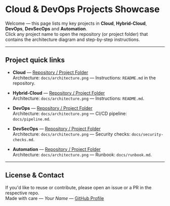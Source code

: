 # Cloud & DevOps Projects Showcase

Welcome — this page lists my key projects in **Cloud**, **Hybrid-Cloud**, **DevOps**, **DevSecOps** and **Automation**.  
Click any project name to open the repository (or project folder) that contains the architecture diagram and step-by-step instructions.

---

## Project quick links

- **Cloud** — [Repository / Project Folder](https://github.com/REPO_URL_CLOUD)  
  Architecture: `docs/architecture.png` — Instructions: `README.md` in the repository.

- **Hybrid-Cloud** — [Repository / Project Folder](https://github.com/REPO_URL_HYBRID)  
  Architecture: `docs/architecture.png` — Instructions: `README.md`.

- **DevOps** — [Repository / Project Folder](https://github.com/REPO_URL_DEVOPS)  
  Architecture: `docs/architecture.png` — CI/CD pipeline: `docs/pipeline.md`.

- **DevSecOps** — [Repository / Project Folder](https://github.com/REPO_URL_DEVSECOPS)  
  Architecture: `docs/architecture.png` — Security checks: `docs/security-checks.md`.

- **Automation** — [Repository / Project Folder](https://github.com/REPO_URL_AUTOMATION)  
  Architecture: `docs/architecture.png` — Runbook: `docs/runbook.md`.

---

## License & Contact
If you'd like to reuse or contribute, please open an issue or a PR in the respective repo.  
Made with care — *Your Name* — [GitHub Profile](https://github.com/your-profile)

